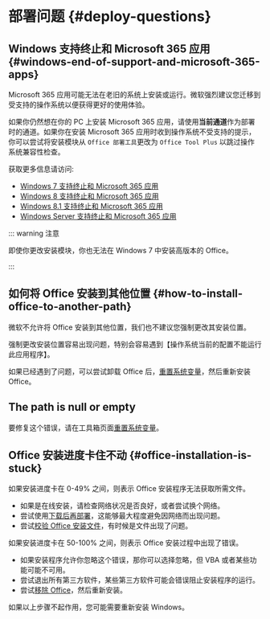 # 部署问题 {#deploy-questions}

## Windows 支持终止和 Microsoft 365 应用 {#windows-end-of-support-and-microsoft-365-apps}

Microsoft 365 应用可能无法在老旧的系统上安装或运行。微软强烈建议您迁移到受支持的操作系统以便获得更好的使用体验。

如果你仍然想在你的 PC 上安装 Microsoft 365 应用，请使用**当前通道**作为部署时的通道。如果你在安装 Microsoft 365 应用时收到操作系统不受支持的提示，你可以尝试将安装模块从 `Office 部署工具`更改为 `Office Tool Plus` 以跳过操作系统兼容性检查。

获取更多信息请访问:

- [Windows 7 支持终止和 Microsoft 365 应用](https://docs.microsoft.com/zh-cn/deployoffice/endofsupport/windows-7-support)
- [Windows 8 支持终止和 Microsoft 365 应用](https://docs.microsoft.com/zh-cn/deployoffice/endofsupport/windows-8-support)
- [Windows 8.1 支持终止和 Microsoft 365 应用](https://docs.microsoft.com/zh-cn/deployoffice/endofsupport/windows-81-support)
- [Windows Server 支持终止和 Microsoft 365 应用](https://docs.microsoft.com/zh-cn/deployoffice/endofsupport/windows-server-support)

::: warning 注意

即使你更改安装模块，你也无法在 Windows 7 中安装高版本的 Office。

:::

## 如何将 Office 安装到其他位置 {#how-to-install-office-to-another-path}

微软不允许将 Office 安装到其他位置，我们也不建议您强制更改其安装位置。

强制更改安装位置容易出现问题，特别会容易遇到【操作系统当前的配置不能运行此应用程序】。

如果已经遇到了问题，可以尝试卸载 Office 后，[重置系统变量](/zh-cn/usage/toolbox/windows.md#reset-system-variables)，然后重新安装 Office。

## The path is null or empty

要修复这个错误，请在工具箱页面[重置系统变量](/zh-cn/usage/toolbox/windows.md#reset-system-variables)。

## Office 安装进度卡住不动 {#office-installation-is-stuck}

如果安装进度卡在 0-49% 之间，则表示 Office 安装程序无法获取所需文件。

- 如果是在线安装，请检查网络状况是否良好，或者尝试换个网络。
- 尝试使用[下载后再部署](/zh-cn/usage/deploy/clean-deployment.md#download-first)，这能够最大程度避免因网络而出现问题。
- 尝试[校验 Office 安装文件](/zh-cn/usage/deploy/settings/basic.md#installation-files)，有时候是文件出现了问题。

如果安装进度卡在 50-100% 之间，则表示 Office 安装过程中出现了错误。

- 如果安装程序允许你忽略这个错误，那你可以选择忽略，但 VBA 或者某些功能可能不可用。
- 尝试退出所有第三方软件，某些第三方软件可能会错误阻止安装程序的运行。
- 尝试[移除 Office](/zh-cn/usage/toolbox/office.md#remove-office)，然后重新安装。

如果以上步骤不起作用，您可能需要重新安装 Windows。
